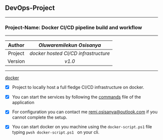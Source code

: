 ## DevOps-Project ##
--------------------

### Project-Name: Docker CI/CD pipeline build and workflow ###
--------------------------------------------------------------


| Author  |  *Oluwaremilekun Osisanya* |
|:-------:| :---------:|
| Project |  *docker hosted CI/CD infrastructure* |
| Version |  *v1.0* | 
---------------------------------------------------------------

[docker](./asset/docker-reimg.png)

- [X] Project to locally host a full fledge CI/CD infrastructure on docker.
- [x] You can start the services by following the [commands](./commands.md) file of the application
- [x] For configuration you can contact me <remi.osisanya@outlook.com> if you cannot complete the setup.
- [x] You can start docker on you machine using the `docker-script.ps1` file typing `pwsh docker-script.ps1 ` on your cli.

